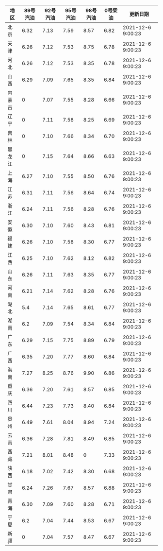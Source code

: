 | 地区 | 89号汽油 | 92号汽油 | 95号汽油 | 98号汽油 | 0号柴油 | 更新日期 |
| --- | --- | --- | --- | --- | --- | --- |
| 北京 | 6.32 | 7.13 | 7.59 | 8.57 | 6.82 | 2021-12-6 9:00:23 |
| 天津 | 6.26 | 7.12 | 7.53 | 8.75 | 6.78 | 2021-12-6 9:00:23 |
| 河北 | 6.26 | 7.12 | 7.53 | 8.35 | 6.78 | 2021-12-6 9:00:23 |
| 山西 | 6.29 | 7.09 | 7.65 | 8.35 | 6.84 | 2021-12-6 9:00:23 |
| 内蒙古 | 0 | 7.07 | 7.55 | 8.28 | 6.66 | 2021-12-6 9:00:23 |
| 辽宁 | 0 | 7.11 | 7.58 | 8.25 | 6.69 | 2021-12-6 9:00:23 |
| 吉林 | 0 | 7.10 | 7.66 | 8.34 | 6.70 | 2021-12-6 9:00:23 |
| 黑龙江 | 0 | 7.15 | 7.64 | 8.66 | 6.63 | 2021-12-6 9:00:23 |
| 上海 | 6.27 | 7.10 | 7.55 | 8.50 | 6.76 | 2021-12-6 9:00:23 |
| 江苏 | 6.31 | 7.11 | 7.56 | 8.64 | 6.74 | 2021-12-6 9:00:23 |
| 浙江 | 6.24 | 7.11 | 7.56 | 8.28 | 6.76 | 2021-12-6 9:00:23 |
| 安徽 | 6.30 | 7.10 | 7.60 | 8.43 | 6.81 | 2021-12-6 9:00:23 |
| 福建 | 6.26 | 7.10 | 7.58 | 8.30 | 6.77 | 2021-12-6 9:00:23 |
| 江西 | 6.25 | 7.10 | 7.62 | 8.12 | 6.82 | 2021-12-6 9:00:23 |
| 山东 | 6.26 | 7.11 | 7.63 | 8.35 | 6.77 | 2021-12-6 9:00:23 |
| 河南 | 6.21 | 7.14 | 7.62 | 8.28 | 6.76 | 2021-12-6 9:00:23 |
| 湖北 | 5.4 | 7.14 | 7.65 | 8.61 | 6.77 | 2021-12-6 9:00:23 |
| 湖南 | 6.2 | 7.09 | 7.54 | 8.34 | 6.84 | 2021-12-6 9:00:23 |
| 广东 | 6.29 | 7.15 | 7.75 | 8.89 | 6.79 | 2021-12-6 9:00:23 |
| 广西 | 6.35 | 7.20 | 7.77 | 8.60 | 6.84 | 2021-12-6 9:00:23 |
| 海南 | 7.27 | 8.25 | 8.76 | 9.90 | 6.86 | 2021-12-6 9:00:23 |
| 重庆 | 6.36 | 7.20 | 7.61 | 8.57 | 6.85 | 2021-12-6 9:00:23 |
| 四川 | 6.44  | 7.23 | 7.73 | 8.40 | 6.84 | 2021-12-6 9:00:23 |
| 贵州 | 6.49 | 7.61 | 8.04 | 8.94 | 7.24 | 2021-12-6 9:00:23 |
| 云南 | 6.36  | 7.28 | 7.81 | 8.49 | 6.85 | 2021-12-6 9:00:23 |
| 西藏 | 7.21 | 8.01 | 8.48 | 0 | 7.33 | 2021-12-6 9:00:23 |
| 陕西 | 6.18 | 7.02 | 7.42 | 8.30 | 6.68 | 2021-12-6 9:00:23 |
| 甘肃 | 6.24 | 7.26 | 7.67 | 8.57 | 6.88 | 2021-12-6 9:00:23 |
| 青海 | 6.30 | 7.09 | 7.60 | 8.28 | 6.71 | 2021-12-6 9:00:23 |
| 宁夏 | 6.2 | 7.04 | 7.44 | 8.53 | 6.67 | 2021-12-6 9:00:23 |
| 新疆 | 0 | 7.04 | 7.57 | 8.47 | 6.67 | 2021-12-6 9:00:23 |
